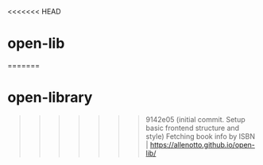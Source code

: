 <<<<<<< HEAD
# open-lib
=======
# open-library
>>>>>>> 9142e05 (initial commit. Setup basic frontend structure and style)
Fetching book info by ISBN | https://allenotto.github.io/open-lib/
